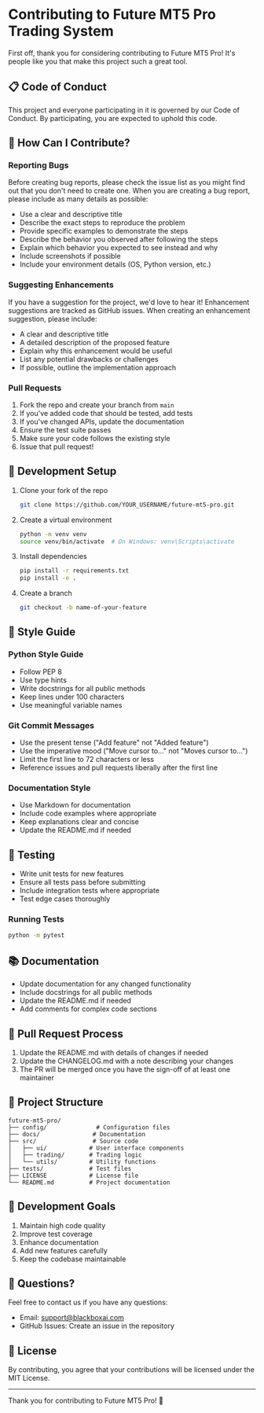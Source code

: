 # Contributing to Future MT5 Pro Trading System

First off, thank you for considering contributing to Future MT5 Pro! It's people like you that make this project such a great tool.

## 📋 Code of Conduct

This project and everyone participating in it is governed by our Code of Conduct. By participating, you are expected to uphold this code.

## 🤝 How Can I Contribute?

### Reporting Bugs

Before creating bug reports, please check the issue list as you might find out that you don't need to create one. When you are creating a bug report, please include as many details as possible:

* Use a clear and descriptive title
* Describe the exact steps to reproduce the problem
* Provide specific examples to demonstrate the steps
* Describe the behavior you observed after following the steps
* Explain which behavior you expected to see instead and why
* Include screenshots if possible
* Include your environment details (OS, Python version, etc.)

### Suggesting Enhancements

If you have a suggestion for the project, we'd love to hear it! Enhancement suggestions are tracked as GitHub issues. When creating an enhancement suggestion, please include:

* A clear and descriptive title
* A detailed description of the proposed feature
* Explain why this enhancement would be useful
* List any potential drawbacks or challenges
* If possible, outline the implementation approach

### Pull Requests

1. Fork the repo and create your branch from `main`
2. If you've added code that should be tested, add tests
3. If you've changed APIs, update the documentation
4. Ensure the test suite passes
5. Make sure your code follows the existing style
6. Issue that pull request!

## 🔧 Development Setup

1. Clone your fork of the repo
   ```bash
   git clone https://github.com/YOUR_USERNAME/future-mt5-pro.git
   ```

2. Create a virtual environment
   ```bash
   python -m venv venv
   source venv/bin/activate  # On Windows: venv\Scripts\activate
   ```

3. Install dependencies
   ```bash
   pip install -r requirements.txt
   pip install -e .
   ```

4. Create a branch
   ```bash
   git checkout -b name-of-your-feature
   ```

## 📝 Style Guide

### Python Style Guide

* Follow PEP 8
* Use type hints
* Write docstrings for all public methods
* Keep lines under 100 characters
* Use meaningful variable names

### Git Commit Messages

* Use the present tense ("Add feature" not "Added feature")
* Use the imperative mood ("Move cursor to..." not "Moves cursor to...")
* Limit the first line to 72 characters or less
* Reference issues and pull requests liberally after the first line

### Documentation Style

* Use Markdown for documentation
* Include code examples where appropriate
* Keep explanations clear and concise
* Update the README.md if needed

## 🧪 Testing

* Write unit tests for new features
* Ensure all tests pass before submitting
* Include integration tests where appropriate
* Test edge cases thoroughly

### Running Tests
```bash
python -m pytest
```

## 📚 Documentation

* Update documentation for any changed functionality
* Include docstrings for all public methods
* Update the README.md if needed
* Add comments for complex code sections

## 🔄 Pull Request Process

1. Update the README.md with details of changes if needed
2. Update the CHANGELOG.md with a note describing your changes
3. The PR will be merged once you have the sign-off of at least one maintainer

## 📌 Project Structure

```
future-mt5-pro/
├── config/              # Configuration files
├── docs/               # Documentation
├── src/                # Source code
│   ├── ui/            # User interface components
│   ├── trading/       # Trading logic
│   └── utils/         # Utility functions
├── tests/             # Test files
├── LICENSE            # License file
└── README.md          # Project documentation
```

## 🎯 Development Goals

1. Maintain high code quality
2. Improve test coverage
3. Enhance documentation
4. Add new features carefully
5. Keep the codebase maintainable

## 🤔 Questions?

Feel free to contact us if you have any questions:
* Email: support@blackboxai.com
* GitHub Issues: Create an issue in the repository

## 📜 License

By contributing, you agree that your contributions will be licensed under the MIT License.

---
Thank you for contributing to Future MT5 Pro! 🚀
